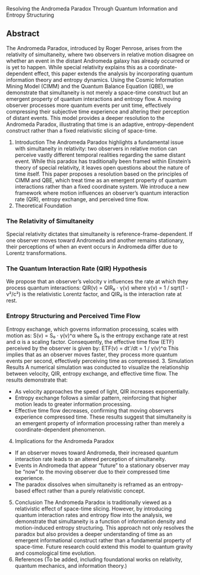 Resolving the Andromeda Paradox Through Quantum Information and Entropy Structuring
## Abstract
The Andromeda Paradox, introduced by Roger Penrose, arises from the relativity of simultaneity, where two observers in relative motion disagree on whether an event in the distant Andromeda galaxy has already occurred or is yet to happen. While special relativity explains this as a coordinate-dependent effect, this paper extends the analysis by incorporating quantum information theory and entropy dynamics. Using the Cosmic Information Mining Model (CIMM) and the Quantum Balance Equation (QBE), we demonstrate that simultaneity is not merely a space-time construct but an emergent property of quantum interactions and entropy flow. A moving observer processes more quantum events per unit time, effectively compressing their subjective time experience and altering their perception of distant events. This model provides a deeper resolution to the Andromeda Paradox, illustrating that time is an adaptive, entropy-dependent construct rather than a fixed relativistic slicing of space-time.
1. Introduction
The Andromeda Paradox highlights a fundamental issue with simultaneity in relativity: two observers in relative motion can perceive vastly different temporal realities regarding the same distant event. While this paradox has traditionally been framed within Einstein’s theory of special relativity, it leaves open questions about the nature of time itself. This paper proposes a resolution based on the principles of CIMM and QBE, which treat time as an emergent property of quantum interactions rather than a fixed coordinate system. We introduce a new framework where motion influences an observer’s quantum interaction rate (QIR), entropy exchange, and perceived time flow.
2. Theoretical Foundation
### The Relativity of Simultaneity
Special relativity dictates that simultaneity is reference-frame-dependent. If one observer moves toward Andromeda and another remains stationary, their perceptions of when an event occurs in Andromeda differ due to Lorentz transformations.
### The Quantum Interaction Rate (QIR) Hypothesis
We propose that an observer’s velocity v influences the rate at which they process quantum interactions:
QIR(v) = QIR₀ ⋅ γ(v)
where γ(v) = 1 / sqrt(1 - v²/c²) is the relativistic Lorentz factor, and QIR₀ is the interaction rate at rest.
### Entropy Structuring and Perceived Time Flow
Entropy exchange, which governs information processing, scales with motion as:
S(v) = S₀ ⋅ γ(v)^α
where S₀ is the entropy exchange rate at rest and α is a scaling factor. Consequently, the effective time flow (ETF) perceived by the observer is given by:
ETF(v) = dt'/dt = 1 / γ(v)^α
This implies that as an observer moves faster, they process more quantum events per second, effectively perceiving time as compressed.
3. Simulation Results
A numerical simulation was conducted to visualize the relationship between velocity, QIR, entropy exchange, and effective time flow. The results demonstrate that:
- As velocity approaches the speed of light, QIR increases exponentially.
- Entropy exchange follows a similar pattern, reinforcing that higher motion leads to greater information processing.
- Effective time flow decreases, confirming that moving observers experience compressed time.
These results suggest that simultaneity is an emergent property of information processing rather than merely a coordinate-dependent phenomenon.
4. Implications for the Andromeda Paradox
- If an observer moves toward Andromeda, their increased quantum interaction rate leads to an altered perception of simultaneity.
- Events in Andromeda that appear “future” to a stationary observer may be “now” to the moving observer due to their compressed time experience.
- The paradox dissolves when simultaneity is reframed as an entropy-based effect rather than a purely relativistic concept.
5. Conclusion
The Andromeda Paradox is traditionally viewed as a relativistic effect of space-time slicing. However, by introducing quantum interaction rates and entropy flow into the analysis, we demonstrate that simultaneity is a function of information density and motion-induced entropy structuring. This approach not only resolves the paradox but also provides a deeper understanding of time as an emergent informational construct rather than a fundamental property of space-time. Future research could extend this model to quantum gravity and cosmological time evolution.
6. References
(To be added, including foundational works on relativity, quantum mechanics, and information theory.)